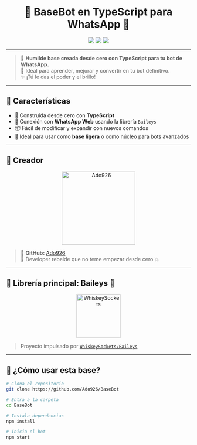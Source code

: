 <h1 align="center">🌟 BaseBot en TypeScript para WhatsApp 🌟</h1>

<p align="center">
  <img src="https://img.shields.io/badge/Estado-Activa-green?style=flat-square"/>
  <img src="https://img.shields.io/badge/TypeScript-%23007ACC.svg?style=flat-square&logo=typescript&logoColor=white"/>
  <img src="https://img.shields.io/github/stars/Ado926/BaseBot?style=social"/>
</p>

---

> 🧩 **Humilde base creada desde cero con TypeScript para tu bot de WhatsApp.**  
> 🚀 Ideal para aprender, mejorar y convertir en tu bot definitivo.  
> ✨ ¡Tú le das el poder y el brillo!

---

## 🚀 Características

- 🧠 Construida desde cero con **TypeScript**
- 🤖 Conexión con **WhatsApp Web** usando la librería `Baileys`
- 📦 Fácil de modificar y expandir con nuevos comandos
- 🧩 Ideal para usar como **base ligera** o como núcleo para bots avanzados

---

## 👑 Creador

<p align="center">
  <a href="https://github.com/Ado926">
    <img src="https://github.com/Ado926.png" width="200" alt="Ado926"/>
  </a>
</p>

> 💬 **GitHub:** [Ado926](https://github.com/Ado926)  
> 🧠 Developer rebelde que no teme empezar desde cero 💥

---

## 🧠 Librería principal: Baileys 👾

<p align="center">
  <a href="https://github.com/WhiskeySockets/Baileys">
    <img src="https://github.com/WhiskeySockets.png" width="120" alt="WhiskeySockets"/>
  </a>
</p>

> Proyecto impulsado por [`WhiskeySockets/Baileys`](https://github.com/WhiskeySockets/Baileys)

---

## 📂 ¿Cómo usar esta base?

```bash
# Clona el repositorio
git clone https://github.com/Ado926/BaseBot

# Entra a la carpeta
cd BaseBot

# Instala dependencias
npm install

# Inicia el bot
npm start

